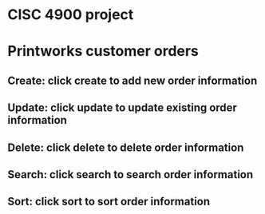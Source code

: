 # CISC 4900 project 
# Printworks customer orders

## Create: click create to add new order information 

## Update: click update to update existing order information 

## Delete: click delete to delete order information 

## Search: click search to search order information 

## Sort: click sort to sort order information 
